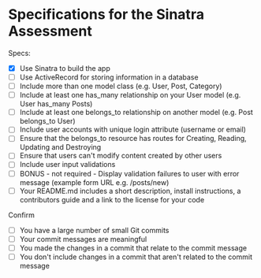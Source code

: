 # Specifications for the Sinatra Assessment
Specs:
- [x] Use Sinatra to build the app
- [ ] Use ActiveRecord for storing information in a database
- [ ] Include more than one model class (e.g. User, Post, Category)
- [ ] Include at least one has_many relationship on your User model (e.g. User has_many Posts)
- [ ] Include at least one belongs_to relationship on another model (e.g. Post belongs_to User)
- [ ] Include user accounts with unique login attribute (username or email)
 - [ ] Ensure that the belongs_to resource has routes for Creating, Reading, Updating and Destroying
 - [ ] Ensure that users can't modify content created by other users
 - [ ] Include user input validations
 - [ ] BONUS - not required - Display validation failures to user with error message (example form URL e.g. /posts/new)
 - [ ] Your README.md includes a short description, install instructions, a contributors guide and a link to the license for your code

 Confirm
- [ ] You have a large number of small Git commits
- [ ] Your commit messages are meaningful
- [ ] You made the changes in a commit that relate to the commit message
- [ ] You don't include changes in a commit that aren't related to the commit message

